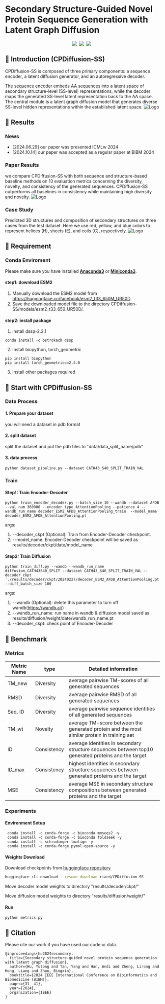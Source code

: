 # Secondary Structure-Guided Novel Protein Sequence Generation with Latent Graph Diffusion

<div align="center" style="display: flex; justify-content: center; flex-wrap: wrap;">
  <a href="https://github.com/riacd/CPDiffusion-SS"><img src="https://img.shields.io/static/v1?label=Source Code&message=Github&color=blue&logo=github"></a> &ensp;
  <a href="https://huggingface.co/riacd/CPDiffusion-SS"><img src="https://img.shields.io/static/v1?label=Model Weight&message=Huggingface&color=yellow&logo=huggingface"></a> &ensp;
  <a href="https://doi.org/10.1109/BIBM62325.2024.10822117"><img src="https://img.shields.io/static/v1?label=Paper&message=DOI&color=red&logo=doi"></a> &ensp;
</div>

## 🚀 Introduction (CPDiffusion-SS)

CPDiffusion-SS is composed of three primary components: a sequence encoder, a latent diffusion generator, and an autoregressive decoder. 

The sequence encoder embeds AA sequences into a latent space of secondary structure-level (SS-level) representations, while the decoder maps the generated SS-level latent representation back to the AA space. The central module is a latent graph diffusion model that generates diverse SS-level hidden representations within the established latent space.
<img src="img/architecture_main.png" alt="Logo">

## 📑 Results

### News

- [2024.06.29] our paper was presented ICMLw 2024 
- [2024.10.14] our paper was accepted as a regular paper at BIBM 2024

### Paper Results
we compare CPDiffusion-SS with both sequence and structure-based baseline methods on 10 evaluation metrics concerning the diversity, novelty, and consistency of the generated sequences.
CPDiffusion-SS outperforms all baselines in consistency while maintaining high diversity and novelty.
<img src="img/result.png" alt="Logo">


### Case Study
Predicted 3D structures and composition of secondary structures on three cases from the test dataset. 
Here we use red, yellow, and blue colors to represent helices (H), sheets (E), and coils (C), respectively.
<img src="img/cas study.jpg" alt="Logo">

## 🛫 Requirement

### Conda Enviroment

Please make sure you have installed **[Anaconda3](https://www.anaconda.com/download)** or **[Miniconda3](https://docs.conda.io/projects/miniconda/en/latest/)**.

#### step1: download ESM2
1. Manually download the ESM2 model from https://huggingface.co/facebook/esm2_t33_650M_UR50D.
2. Save the downloaded model file to the directory CPDiffusion-SS/models/esm2_t33_650_UR50D/.
#### step2: install package
1. install dssp-2.2.1
```shell
conda install -c ostrokach dssp
````
2. install biopython, torch_geometric
```shell
pip install biopython
pip install torch_geometric==2.4.0
```
3. install other packages required

## 🧬 Start with CPDiffusion-SS

### Data Process
#### 1. Prepare your dataset
you will need a dataset in pdb format
#### 2. split dataset
split the dataset and put the pdb files to "data/data_split_name/pdb"
#### 3. data process

```shell
python dataset_pipeline.py --dataset CATH43_S40_SPLIT_TRAIN_VAL
```

### Train
#### Step1:  Train Encoder-Decoder
[//]: # (if not specified, "encoder" in the source code refers to the Attention Pooling module.)
```shell
python train_encoder_decoder.py --batch_size 10 --wandb --dataset AFDB --val_num 360000 --encoder_type AttentionPooling --patience 4 --wandb_run_name decoder_ESM2_AFDB_AttentionPooling_train  --model_name decoder_ESM2_AFDB_AttentionPooling.pt
```
args: 
1. --decoder_ckpt (Optional): Train from Encoder-Decoder checkpoint.
2. --model_name: Encoder-Decoder checkpoint will be saved as results/decoder/ckpt/date/model_name

#### Step2:   Train Diffusion

```shell
python train_diff.py --wandb --wandb_run_name diffusion_CATH43S40_SPLIT --dataset CATH43_S40_SPLIT_TRAIN_VAL --decoder_ckpt './results/decoder/ckpt/20240227/decoder_ESM2_AFDB_AttentionPooling.pt' --diff_batch_size 100
```
args:
1. --wandb (Optional): delete this parameter to turn off wandb(https://wandb.ai/)
2. --wandb_run_name: run name in wandb & diffusion model saved as results/diffusion/weight/date/wandb_run_name.pt
3. --decoder_ckpt: check point of Encoder-Decoder


## 🔬 Benchmark

### Metrics

| Metric Name   | type              | Detailed information                                                                                |
|---------------|-------------------|-----------------------------------------------------------------------------------------------------|
| TM_new        | Diversity         | average pairwise TM-scores of all generated sequences                                               |
| RMSD          | Diversity         | average pairwise RMSD of all generated sequences                                                    |
| Seq. ID       | Diversity         | average pairwise sequence identities of all generated sequences                                     |
| TM_wt         | Novelty           | average TM-score between the generated protein and the most similar protein in training set         |
| ID            | Consistency       | average identities in secondary structure sequences between top10 generated proteins and the target |
| ID_max        | Consistency       | highest identities in secondary structure sequences between generated proteins and the target       |
| MSE           | Consistency       | average MSE in secondary structure compositions between generated proteins and the target     |


### Experiments
#### Environment Setup
```shell
 conda install -c conda-forge -c bioconda mmseqs2 -y
 conda install -c conda-forge -c bioconda foldseek -y
 conda install -c schrodinger tmalign -y
 conda install -c conda-forge pymol-open-source -y
```

#### Weights Download
Download checkpoints from [huggingface repository](https://huggingface.co/riacd/CPDiffusion-SS)
```bash
huggingface-cli download --resume-download riacd/CPDiffusion-SS
```
Move decoder model weights to directory "results/decoder/ckpt/"

Move diffusion model weights to directory "results/diffusion/weight/"

#### Run
```shell
python metrics.py
```

## 🙌 Citation

Please cite our work if you have used our code or data.
```
@inproceedings{hu2024secondary,
  title={Secondary structure-guided novel protein sequence generation with latent graph diffusion},
  author={Hu, Yutong and Tan, Yang and Han, Andi and Zheng, Lirong and Hong, Liang and Zhou, Bingxin},
  booktitle={2024 IEEE International Conference on Bioinformatics and Biomedicine (BIBM)},
  pages={31--41},
  year={2024},
  organization={IEEE}
}
```
